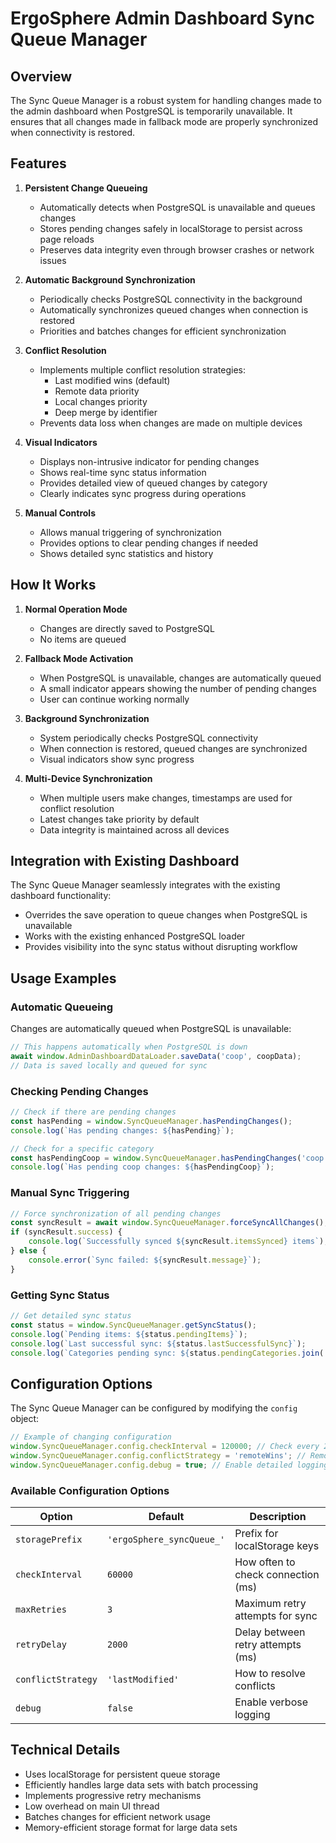 # ErgoSphere Admin Dashboard Sync Queue Manager

## Overview

The Sync Queue Manager is a robust system for handling changes made to the admin dashboard when PostgreSQL is temporarily unavailable. It ensures that all changes made in fallback mode are properly synchronized when connectivity is restored.

## Features

1. **Persistent Change Queueing**
   - Automatically detects when PostgreSQL is unavailable and queues changes
   - Stores pending changes safely in localStorage to persist across page reloads
   - Preserves data integrity even through browser crashes or network issues

2. **Automatic Background Synchronization**
   - Periodically checks PostgreSQL connectivity in the background
   - Automatically synchronizes queued changes when connection is restored
   - Priorities and batches changes for efficient synchronization

3. **Conflict Resolution**
   - Implements multiple conflict resolution strategies:
     - Last modified wins (default)
     - Remote data priority
     - Local changes priority
     - Deep merge by identifier
   - Prevents data loss when changes are made on multiple devices

4. **Visual Indicators**
   - Displays non-intrusive indicator for pending changes
   - Shows real-time sync status information
   - Provides detailed view of queued changes by category
   - Clearly indicates sync progress during operations

5. **Manual Controls**
   - Allows manual triggering of synchronization
   - Provides options to clear pending changes if needed
   - Shows detailed sync statistics and history

## How It Works

1. **Normal Operation Mode**
   - Changes are directly saved to PostgreSQL
   - No items are queued

2. **Fallback Mode Activation**
   - When PostgreSQL is unavailable, changes are automatically queued
   - A small indicator appears showing the number of pending changes
   - User can continue working normally

3. **Background Synchronization**
   - System periodically checks PostgreSQL connectivity
   - When connection is restored, queued changes are synchronized
   - Visual indicators show sync progress

4. **Multi-Device Synchronization**
   - When multiple users make changes, timestamps are used for conflict resolution
   - Latest changes take priority by default
   - Data integrity is maintained across all devices

## Integration with Existing Dashboard

The Sync Queue Manager seamlessly integrates with the existing dashboard functionality:

- Overrides the save operation to queue changes when PostgreSQL is unavailable
- Works with the existing enhanced PostgreSQL loader
- Provides visibility into the sync status without disrupting workflow

## Usage Examples

### Automatic Queueing

Changes are automatically queued when PostgreSQL is unavailable:

```javascript
// This happens automatically when PostgreSQL is down
await window.AdminDashboardDataLoader.saveData('coop', coopData);
// Data is saved locally and queued for sync
```

### Checking Pending Changes

```javascript
// Check if there are pending changes
const hasPending = window.SyncQueueManager.hasPendingChanges();
console.log(`Has pending changes: ${hasPending}`);

// Check for a specific category
const hasPendingCoop = window.SyncQueueManager.hasPendingChanges('coop');
console.log(`Has pending coop changes: ${hasPendingCoop}`);
```

### Manual Sync Triggering

```javascript
// Force synchronization of all pending changes
const syncResult = await window.SyncQueueManager.forceSyncAllChanges();
if (syncResult.success) {
    console.log(`Successfully synced ${syncResult.itemsSynced} items`);
} else {
    console.error(`Sync failed: ${syncResult.message}`);
}
```

### Getting Sync Status

```javascript
// Get detailed sync status
const status = window.SyncQueueManager.getSyncStatus();
console.log(`Pending items: ${status.pendingItems}`);
console.log(`Last successful sync: ${status.lastSuccessfulSync}`);
console.log(`Categories pending sync: ${status.pendingCategories.join(', ')}`);
```

## Configuration Options

The Sync Queue Manager can be configured by modifying the `config` object:

```javascript
// Example of changing configuration
window.SyncQueueManager.config.checkInterval = 120000; // Check every 2 minutes
window.SyncQueueManager.config.conflictStrategy = 'remoteWins'; // Remote data priority
window.SyncQueueManager.config.debug = true; // Enable detailed logging
```

### Available Configuration Options

| Option | Default | Description |
|--------|---------|-------------|
| `storagePrefix` | `'ergoSphere_syncQueue_'` | Prefix for localStorage keys |
| `checkInterval` | `60000` | How often to check connection (ms) |
| `maxRetries` | `3` | Maximum retry attempts for sync |
| `retryDelay` | `2000` | Delay between retry attempts (ms) |
| `conflictStrategy` | `'lastModified'` | How to resolve conflicts |
| `debug` | `false` | Enable verbose logging |

## Technical Details

- Uses localStorage for persistent queue storage
- Efficiently handles large data sets with batch processing
- Implements progressive retry mechanisms
- Low overhead on main UI thread
- Batches changes for efficient network usage
- Memory-efficient storage format for large data sets
